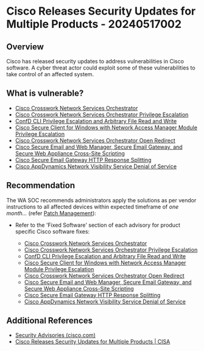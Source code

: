 # Cisco Releases Security Updates for Multiple Products - 20240517002

## Overview

Cisco has released security updates to address vulnerabilities in Cisco software. A cyber threat actor could exploit some of these vulnerabilities to take control of an affected system.

## What is vulnerable?

- [Cisco Crosswork Network Services Orchestrator](https://sec.cloudapps.cisco.com/security/center/content/CiscoSecurityAdvisory/cisco-sa-nso-rwpesc-qrQGnh3f "Cisco Crosswalk Network Services Orchestrator")
- [Cisco Crosswork Network Services Orchestrator Privilege Escalation](https://sec.cloudapps.cisco.com/security/center/content/CiscoSecurityAdvisory/cisco-sa-nso-hcc-priv-esc-OWBWCs5D "Cisco Crosswork Network Services Orchestrator Privilege Escalation")
- [ConfD CLI Privilege Escalation and Arbitrary File Read and Write](https://sec.cloudapps.cisco.com/security/center/content/CiscoSecurityAdvisory/cisco-sa-cnfd-rwpesc-ZAOufyx8 "ConfD CLI Privilege Escalation and Arbitrary File Read and Write")
- [Cisco Secure Client for Windows with Network Access Manager Module Privilege Escalation](https://sec.cloudapps.cisco.com/security/center/content/CiscoSecurityAdvisory/cisco-sa-secure-nam-priv-esc-szu2vYpZ "Cisco Secure Client for Windows with Network Access Manager Module Privilege Escalation")
- [Cisco Crosswork Network Services Orchestrator Open Redirect](https://sec.cloudapps.cisco.com/security/center/content/CiscoSecurityAdvisory/cisco-sa-nso-ordir-MNM8YqzO "Cisco Crosswork Network Services Orchestrator Open Redirect")
- [Cisco Secure Email and Web Manager, Secure Email Gateway, and Secure Web Appliance Cross-Site Scripting](https://sec.cloudapps.cisco.com/security/center/content/CiscoSecurityAdvisory/cisco-sa-esa-sma-wsa-xss-bgG5WHOD "Cisco Secure Email and Web Manager, Secure Email Gateway, and Secure Web Appliance Cross-Site Scripting")
- [Cisco Secure Email Gateway HTTP Response Splitting](https://sec.cloudapps.cisco.com/security/center/content/CiscoSecurityAdvisory/cisco-sa-esa-http-split-GLrnnOwS "Cisco Secure Email Gateway HTTP Response Splitting")
- [Cisco AppDynamics Network Visibility Service Denial of Service](https://sec.cloudapps.cisco.com/security/center/content/CiscoSecurityAdvisory/cisco-sa-appd-netvisdos-9zNbsJtK "Cisco AppDynamics Network Visibility Service Denial of Service")


## Recommendation

The WA SOC recommends administrators apply the solutions as per vendor instructions to all affected devices within expected timeframe of *one month...* (refer [Patch Management](../guidelines/patch-management.md)):

- Refer to the 'Fixed Software' section of each advisory for product specific Cisco software fixes:

    - [Cisco Crosswork Network Services Orchestrator](https://sec.cloudapps.cisco.com/security/center/content/CiscoSecurityAdvisory/cisco-sa-nso-rwpesc-qrQGnh3f#fs "Cisco Crosswalk Network Services Orchestrator")
    - [Cisco Crosswork Network Services Orchestrator Privilege Escalation](https://sec.cloudapps.cisco.com/security/center/content/CiscoSecurityAdvisory/cisco-sa-nso-hcc-priv-esc-OWBWCs5D#fs "Cisco Crosswork Network Services Orchestrator Privilege Escalation")
    - [ConfD CLI Privilege Escalation and Arbitrary File Read and Write](https://sec.cloudapps.cisco.com/security/center/content/CiscoSecurityAdvisory/cisco-sa-cnfd-rwpesc-ZAOufyx8#fs "ConfD CLI Privilege Escalation and Arbitrary File Read and Write")
    - [Cisco Secure Client for Windows with Network Access Manager Module Privilege Escalation](https://sec.cloudapps.cisco.com/security/center/content/CiscoSecurityAdvisory/cisco-sa-secure-nam-priv-esc-szu2vYpZ#fs "Cisco Secure Client for Windows with Network Access Manager Module Privilege Escalation")
    - [Cisco Crosswork Network Services Orchestrator Open Redirect](https://sec.cloudapps.cisco.com/security/center/content/CiscoSecurityAdvisory/cisco-sa-nso-ordir-MNM8YqzO#fs "Cisco Crosswork Network Services Orchestrator Open Redirect")
    - [Cisco Secure Email and Web Manager, Secure Email Gateway, and Secure Web Appliance Cross-Site Scripting](https://sec.cloudapps.cisco.com/security/center/content/CiscoSecurityAdvisory/cisco-sa-esa-sma-wsa-xss-bgG5WHOD#fs "Cisco Secure Email and Web Manager, Secure Email Gateway, and Secure Web Appliance Cross-Site Scripting")
    - [Cisco Secure Email Gateway HTTP Response Splitting](https://sec.cloudapps.cisco.com/security/center/content/CiscoSecurityAdvisory/cisco-sa-esa-http-split-GLrnnOwS#fs "Cisco Secure Email Gateway HTTP Response Splitting")
    - [Cisco AppDynamics Network Visibility Service Denial of Service](https://sec.cloudapps.cisco.com/security/center/content/CiscoSecurityAdvisory/cisco-sa-appd-netvisdos-9zNbsJtK#fs "Cisco AppDynamics Network Visibility Service Denial of Service")


## Additional References

- [Security Advisories (cisco.com)](https://sec.cloudapps.cisco.com/security/center/publicationListing.x)
- [Cisco Releases Security Updates for Multiple Products | CISA](https://www.cisa.gov/news-events/alerts/2024/05/16/cisco-releases-security-updates-multiple-products)

